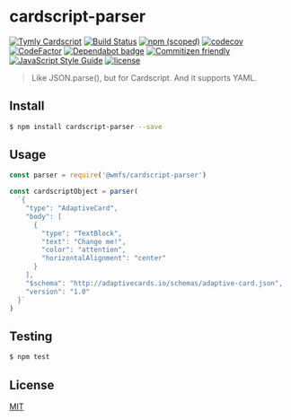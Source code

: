 # cardscript-parser

[![Tymly Cardscript](https://img.shields.io/badge/tymly-cardscript-blue.svg)](https://tymly.io/)
[![Build Status](https://travis-ci.com/wmfs/cardscript-parser.svg?branch=master)](https://travis-ci.com/wmfs/cardscript-parser)
[![npm (scoped)](https://img.shields.io/npm/v/@wmfs/cardscript-parser.svg)](https://www.npmjs.com/package/@wmfs/cardscript-parser) 
[![codecov](https://codecov.io/gh/wmfs/cardscript-parser/branch/master/graph/badge.svg)](https://codecov.io/gh/wmfs/cardscript-parser) 
[![CodeFactor](https://www.codefactor.io/repository/github/wmfs/cardscript-parser/badge)](https://www.codefactor.io/repository/github/wmfs/cardscript-parser) 
[![Dependabot badge](https://img.shields.io/badge/Dependabot-active-brightgreen.svg)](https://dependabot.com/) 
[![Commitizen friendly](https://img.shields.io/badge/commitizen-friendly-brightgreen.svg)](http://commitizen.github.io/cz-cli/) 
[![JavaScript Style Guide](https://img.shields.io/badge/code_style-standard-brightgreen.svg)](https://standardjs.com) 
[![license](https://img.shields.io/github/license/mashape/apistatus.svg)](https://github.com/wmfs/tymly/blob/master/packages/concrete-paths/LICENSE)

> Like JSON.parse(), but for Cardscript. And it supports YAML.

## <a name="install"></a>Install
```bash
$ npm install cardscript-parser --save
```

## <a name="usage"></a>Usage

```javascript
const parser = require('@wmfs/cardscript-parser')

const cardscriptObject = parser(
  `{
    "type": "AdaptiveCard",
    "body": [
      {
        "type": "TextBlock",
        "text": "Change me!",
        "color": "attention",
        "horizontalAlignment": "center"
      }
    ],
    "$schema": "http://adaptivecards.io/schemas/adaptive-card.json",
    "version": "1.0"
  }`
)

```

## <a name="test"></a>Testing

```bash
$ npm test
```

## <a name="license"></a>License
[MIT](https://github.com/wmfs/cardscript/blob/master/LICENSE)
